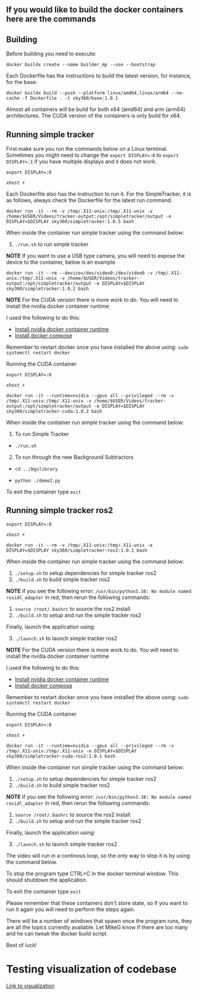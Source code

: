 ## If you would like to build the docker containers here are the commands

## Building

Before building you need to execute:

`docker buildx create --name builder_mp --use --bootstrap`

Each Dockerfile has the instructions to build the latest version, for instance, for the base:

`docker buildx build --push --platform linux/amd64,linux/arm64 --no-cache -f Dockerfile . -t sky360/base:1.0.1`

Almost all containers will be build for both x64 (amd64) and arm (arm64) architectures. The CUDA version of the containers is only build for x64.

## Running simple tracker

First make sure you run the commands below on a Linux terminal. Sometimes you might need to change the `export DISPLAY=:0` to `export DISPLAY=:1` if you have multiple displays and `0` does not work.

`export DISPLAY=:0`

`xhost +`

Each Dockerfile also has the instruction to run it. For the SimpleTracker, it is as follows, always check the Dockerfile for the latest run command.

`docker run -it --rm -v /tmp/.X11-unix:/tmp/.X11-unix -v /home/$USER/Videos/tracker-output:/opt/simpletracker/output -e DISPLAY=$DISPLAY sky360/simpletracker:1.0.5 bash`

When inside the container run simple tracker using the command below:

1. `./run.sh` to run simple tracker

**NOTE** If you want to use a USB type camera, you will need to expose the device to the container, below is an example

`docker run -it --rm --device=/dev/video0:/dev/video0 -v /tmp/.X11-unix:/tmp/.X11-unix -v /home/$USER/Videos/tracker-output:/opt/simpletracker/output -e DISPLAY=$DISPLAY sky360/simpletracker:1.0.2 bash`

**NOTE** For the CUDA version there is more work to do. You will need to install the nvidia docker container runtime

I used the following to do this:

* [Install nvidia docker container runtime](https://medium.com/ava-information/enabling-gpus-with-nvidia-docker-container-runtime-b4619d9173f5)
* [Install docker compose](https://www.digitalocean.com/community/tutorials/how-to-install-and-use-docker-compose-on-ubuntu-22-04)

Remember to restart docker once you have installed the above using: `sudo systemctl restart docker`

Running the CUDA container

`export DISPLAY=:0`

`xhost +`

`docker run -it --runtime=nvidia --gpus all --privileged --rm -v /tmp/.X11-unix:/tmp/.X11-unix -v /home/$USER/Videos/tracker-output:/opt/simpletracker/output -e DISPLAY=$DISPLAY sky360/simpletracker-cuda:1.0.2 bash`

When inside the container run simple tracker using the command below:

1. To run Simple Tracker

* `./run.sh`

2. To run through the new Background Subtractors

* `cd ../bgslibrary`

* `python ./demo2.py`


To exit the container type `exit`


## Running simple tracker ros2

`export DISPLAY=:0`

`xhost +`

`docker run -it --rm -v /tmp/.X11-unix:/tmp/.X11-unix -e DISPLAY=$DISPLAY sky360/simpletracker-ros2:1.0.1 bash`

When inside the container run simple tracker using the command below:

1. `./setup.sh` to setup dependencies for simple tracker ros2
2. `./build.sh` to build simple tracker ros2

**NOTE** if you see the following error: `/usr/bin/python3.10: No module named rosidl_adapter` in red, then rerun the following commands: 

  1. `source /root/.bashrc` to source the ros2 install
  2. `./build.sh` to setup and run the simple tracker ros2

Finally, launch the application using:

3. `./launch.sh` to launch simple tracker ros2

**NOTE** For the CUDA version there is more work to do. You will need to install the nvidia docker container runtime

I used the following to do this:

* [Install nvidia docker container runtime](https://medium.com/ava-information/enabling-gpus-with-nvidia-docker-container-runtime-b4619d9173f5)
* [Install docker compose](https://www.digitalocean.com/community/tutorials/how-to-install-and-use-docker-compose-on-ubuntu-22-04)

Remember to restart docker once you have installed the above using: `sudo systemctl restart docker`

Running the CUDA container

`export DISPLAY=:0`

`xhost +`

`docker run -it --runtime=nvidia --gpus all --privileged --rm -v /tmp/.X11-unix:/tmp/.X11-unix -e DISPLAY=$DISPLAY sky360/simpletracker-cuda-ros2:1.0.1 bash`

When inside the container run simple tracker using the command below:

1. `./setup.sh` to setup dependencies for simple tracker ros2
2. `./build.sh` to build simple tracker ros2

**NOTE** if you see the following error: `/usr/bin/python3.10: No module named rosidl_adapter` in red, then rerun the following commands: 

  1. `source /root/.bashrc` to source the ros2 install
  2. `./build.sh` to setup and run the simple tracker ros2

Finally, launch the application using:

3. `./launch.sh` to launch simple tracker ros2

The video will run in a continous loop, so the only way to stop it is by using the command below.

To stop the program type CTRL+C in the docker terminal window. This should shutdown the application.

To exit the container type `exit`

Please remember that these containers don't store state, so if you want to run it again you will need to perform the steps again.

There will be a number of windows that spawn once the program runs, they are all the topics currently available. Let MikeG know if there are too many and he can tweak the docker build script.

Best of luck!


# Testing visualization of codebase
[Link to visualization](https://mango-dune-07a8b7110.1.azurestaticapps.net/?repo=Sky360-Repository%2Fdockerfiles)
